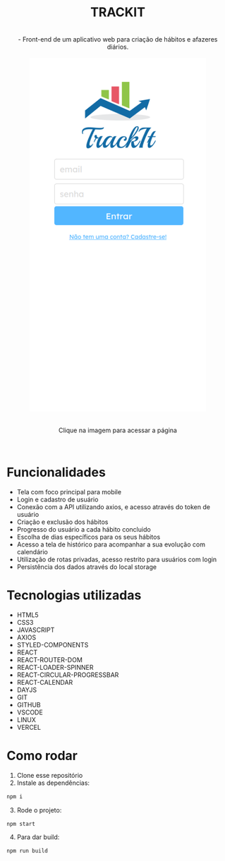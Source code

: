 <div align="center">
  <h1>TRACKIT</h1>
  <br>
  - Front-end de um aplicativo web para criação de hábitos e afazeres diários. 
  <br>
  <br>
  <div align="center">
  <a href="http://track-it-sable.vercel.app/"><img src="./trackitScreen.png" width="400" heigth="300"></a>
  <br>
  <br>
  <p>Clique na imagem para acessar a página</p>
</div>
</div>
<br>
  
# Funcionalidades
- Tela com foco principal para mobile
- Login e cadastro de usuário
- Conexão com a API utilizando axios, e acesso através do token de usuário
- Criação e exclusão dos hábitos
- Progresso do usuário a cada hábito concluido
- Escolha de dias específicos para os seus hábitos
- Acesso a tela de histórico para acompanhar a sua evolução com calendário
- Utilização de rotas privadas, acesso restrito para usuários com login
- Persistência dos dados através do local storage

# Tecnologias utilizadas
- HTML5
- CSS3
- JAVASCRIPT
- AXIOS
- STYLED-COMPONENTS
- REACT
- REACT-ROUTER-DOM
- REACT-LOADER-SPINNER
- REACT-CIRCULAR-PROGRESSBAR
- REACT-CALENDAR
- DAYJS
- GIT
- GITHUB
- VSCODE
- LINUX
- VERCEL

# Como rodar
1. Clone esse repositório
2. Instale as dependências:
```bash
npm i
```
3. Rode o projeto:
```bash
npm start
```
4. Para dar build:
```bash
npm run build
```
<br>